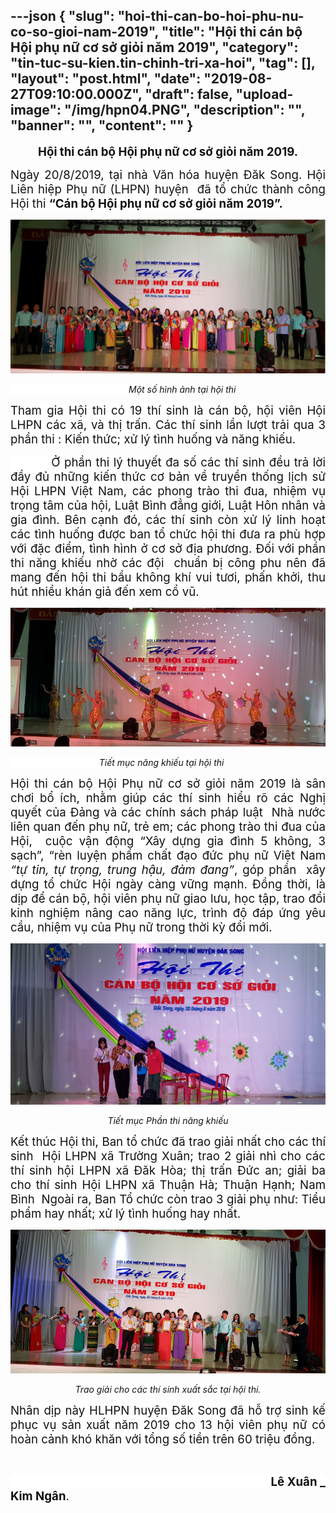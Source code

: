 ---json
{
    "slug": "hoi-thi-can-bo-hoi-phu-nu-co-so-gioi-nam-2019",
    "title": "Hội thi cán bộ Hội phụ nữ cơ sở giỏi năm 2019",
    "category": "tin-tuc-su-kien.tin-chinh-tri-xa-hoi",
    "tag": [],
    "layout": "post.html",
    "date": "2019-08-27T09:10:00.000Z",
    "draft": false,
    "upload-image": "/img/hpn04.PNG",
    "description": "",
    "banner": "",
    "__content__": ""
}
---
<p style="text-align:center"><strong><span style="font-size:14.0pt"><span style="background-color:white"><span style="color:#111111">Hội thi c&aacute;n bộ Hội phụ nữ cơ sở giỏi năm 2019.</span></span></span></strong></p>

<p style="text-align:justify"><span style="font-size:14.0pt"><span style="background-color:white"><span style="color:#111111">Ng&agrave;y 20/8/2019, tại nh&agrave; Văn h&oacute;a huyện Đăk Song. Hội Li&ecirc;n hiệp Phụ nữ (LHPN) huyện &nbsp;đ&atilde; tổ chức th&agrave;nh c&ocirc;ng Hội thi <strong>&ldquo;C&aacute;n bộ Hội phụ nữ cơ sở giỏi năm 2019&rdquo;. </strong><strong> </strong></span></span></span></p>

<p style="text-align:justify"><img alt="" src="/img/hpn01.PNG" /></p>

<p style="text-align:justify"><em><span style="background-color:white"><span style="color:#111111">&nbsp;&nbsp;&nbsp;&nbsp;&nbsp;&nbsp;&nbsp;&nbsp;&nbsp;&nbsp;&nbsp;&nbsp;&nbsp;&nbsp;&nbsp;&nbsp;&nbsp;&nbsp;&nbsp;&nbsp;&nbsp;&nbsp;&nbsp;&nbsp;&nbsp;&nbsp;&nbsp;&nbsp;&nbsp;&nbsp;&nbsp;&nbsp;&nbsp;&nbsp;&nbsp; &nbsp;&nbsp;&nbsp;&nbsp;&nbsp;&nbsp;&nbsp;&nbsp;&nbsp;&nbsp;&nbsp; Một số h&igrave;nh ảnh tại hội thi </span></span></em></p>

<p style="text-align:justify"><span style="font-size:14.0pt"><span style="background-color:white"><span style="color:#111111">Tham gia Hội thi c&oacute; 19 th&iacute; sinh l&agrave; c&aacute;n bộ, hội vi&ecirc;n Hội LHPN c&aacute;c x&atilde;, v&agrave; thị trấn. C&aacute;c th&iacute; sinh lần lượt trải qua 3 phần thi : Kiến thức; xử l&yacute; t&igrave;nh huống v&agrave; năng khiếu.</span></span></span></p>

<p style="text-align:justify"><span style="font-size:14.0pt"><span style="background-color:white"><span style="color:#111111">&nbsp;&nbsp;&nbsp;&nbsp;&nbsp;&nbsp;&nbsp;&nbsp;&nbsp; Ở phần thi l&yacute; thuyết đa số c&aacute;c th&iacute; sinh đều trả lời đầy đủ những kiến thức cơ bản về truyền thống lịch sử Hội LHPN Việt Nam, c&aacute;c phong tr&agrave;o thi đua, nhiệm vụ trọng t&acirc;m của hội, Luật B&igrave;nh đẳng giới, Luật H&ocirc;n nh&acirc;n v&agrave; gia đ&igrave;nh. B&ecirc;n cạnh đ&oacute;, c&aacute;c th&iacute; sinh c&ograve;n xử l&yacute; linh hoạt c&aacute;c t&igrave;nh huống được ban tổ chức hội thi đưa ra ph&ugrave; hợp với đặc điểm, t&igrave;nh h&igrave;nh ở cơ sở địa phương. Đối với phần thi năng khiếu nhờ c&aacute;c đội &nbsp;chuẩn bị c&ocirc;ng phu n&ecirc;n đ&atilde; mang đến hội thi bầu kh&ocirc;ng kh&iacute; vui tươi, phấn khởi, thu h&uacute;t nhiều kh&aacute;n giả đến xem cổ vũ. </span></span></span></p>

<p style="text-align:justify"><img alt="" src="/img/hpn02.PNG" /></p>

<p style="text-align:justify"><em><span style="background-color:white"><span style="color:#111111">&nbsp;&nbsp;&nbsp;&nbsp;&nbsp;&nbsp;&nbsp;&nbsp;&nbsp;&nbsp;&nbsp; &nbsp;&nbsp;&nbsp;&nbsp;&nbsp;&nbsp;&nbsp;&nbsp;&nbsp;&nbsp;&nbsp;&nbsp;&nbsp;&nbsp;&nbsp;&nbsp;&nbsp;&nbsp;&nbsp;&nbsp;&nbsp;&nbsp;&nbsp; Tiết mục năng khiếu tại hội thi </span></span></em></p>

<p style="text-align:justify"><span style="font-size:14.0pt"><span style="background-color:white"><span style="color:#111111">Hội thi c&aacute;n bộ Hội Phụ nữ cơ sở giỏi năm 2019 l&agrave; s&acirc;n chơi bổ &iacute;ch, nhằm gi&uacute;p c&aacute;c th&iacute; sinh hiểu r&otilde; c&aacute;c Nghị quyết của Đảng v&agrave; c&aacute;c ch&iacute;nh s&aacute;ch ph&aacute;p luật&nbsp; Nh&agrave; nước li&ecirc;n quan đến phụ nữ, trẻ em; c&aacute;c phong tr&agrave;o thi đua của Hội, &nbsp;cuộc vận động &ldquo;X&acirc;y dựng gia đ&igrave;nh 5 kh&ocirc;ng, 3 sạch&rdquo;, &ldquo;r&egrave;n luyện phẩm chất đạo đức phụ nữ Việt Nam <em>&ldquo;tự tin, tự trọng, trung hậu, đảm đang&rdquo;</em>, g&oacute;p phần &nbsp;x&acirc;y dựng tổ chức Hội ng&agrave;y c&agrave;ng vững mạnh. Đồng thời, l&agrave; dịp để c&aacute;n bộ, hội vi&ecirc;n phụ nữ giao lưu, học tập, trao đổi kinh nghiệm n&acirc;ng cao năng lực, tr&igrave;nh độ đ&aacute;p ứng y&ecirc;u cầu, nhiệm vụ của Phụ nữ trong thời kỳ đổi mới. </span></span></span></p>

<p style="text-align:justify"><img alt="" src="/img/hpn03.PNG" /></p>

<p style="text-align:center"><em><span style="background-color:white"><span style="color:#111111">Tiết mục Phần thi năng khiếu</span></span></em></p>

<p style="text-align:justify"><span style="font-size:14.0pt"><span style="background-color:white"><span style="color:#111111">Kết th&uacute;c Hội thi, Ban tổ chức đ&atilde; trao giải nhất cho c&aacute;c th&iacute; sinh&nbsp; Hội LHPN x&atilde; Trường Xu&acirc;n; trao 2 giải nh&igrave; cho c&aacute;c th&iacute; sinh hội LHPN x&atilde; Đăk H&ograve;a; thị trấn Đức an; giải ba cho th&iacute; sinh Hội LHPN x&atilde; Thuận H&agrave;; Thuận Hạnh; Nam B&igrave;nh &nbsp;Ngo&agrave;i ra, Ban Tổ chức c&ograve;n trao 3 giải phụ như: Tiểu phẩm hay nhất; xử l&yacute; t&igrave;nh huống hay nhất.</span></span></span></p>

<p style="text-align:justify"><img alt="" src="/img/hpn04.PNG" /></p>

<p style="text-align:center"><em><span style="background-color:white"><span style="color:#111111">Trao giải cho c&aacute;c th&iacute; sinh xuất sắc tại hội thi.</span></span></em></p>

<p style="text-align:justify"><span style="font-size:14.0pt"><span style="background-color:white"><span style="color:#111111">Nh&acirc;n dịp n&agrave;y HLHPN huyện Đăk Song đ&atilde; hỗ trợ sinh kế phục vụ sản xuất năm 2019 cho 13 hội vi&ecirc;n phụ nữ c&oacute; ho&agrave;n cảnh kh&oacute; khăn với tổng số tiền tr&ecirc;n 60 triệu đồng.</span></span></span></p>

<p style="text-align:justify">&nbsp;</p>

<p style="text-align:justify"><span style="font-size:14.0pt"><span style="background-color:white"><span style="color:#111111">&nbsp;&nbsp;&nbsp;&nbsp;&nbsp;&nbsp;&nbsp;&nbsp;&nbsp;&nbsp;&nbsp;&nbsp;&nbsp;&nbsp;&nbsp;&nbsp;&nbsp;&nbsp;&nbsp;&nbsp;&nbsp;&nbsp;&nbsp;&nbsp;&nbsp;&nbsp;&nbsp;&nbsp;&nbsp;&nbsp;&nbsp;&nbsp;&nbsp;&nbsp;&nbsp;&nbsp;&nbsp;&nbsp;&nbsp;&nbsp;&nbsp;&nbsp;&nbsp;&nbsp;&nbsp;&nbsp;&nbsp;&nbsp;&nbsp;&nbsp;&nbsp;&nbsp;&nbsp;&nbsp;&nbsp;&nbsp;&nbsp;&nbsp;&nbsp;&nbsp;&nbsp;&nbsp;&nbsp;&nbsp;&nbsp;&nbsp;&nbsp;&nbsp;&nbsp;&nbsp;&nbsp;&nbsp;&nbsp;&nbsp;&nbsp;&nbsp; <strong>L&ecirc; Xu&acirc;n _ Kim Ng&acirc;n</strong>.</span></span></span></p>

<p>&nbsp;</p>

<p>&nbsp;</p>
